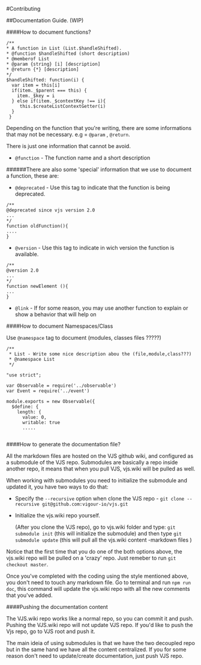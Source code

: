 #Contributing

##Documentation Guide. (WIP)

####How to document functions?


```
/**
* A function in List (List.$handleShifted).
* @function $handleShifted (short description)
* @memberof List
* @param {string} [i] [description]
* @return {*} [description]
*/
$handleShifted: function(i) {
  var item = this[i]
  if(item._$parent === this) {
    item._$key = i
  } else if(item._$contextKey !== i){
     this.$createListContextGetter(i)
  }
 }
```


Depending on the function that you're writing, there are some informations that may not be necessary. e.g = `@param` , `@return`.

There is just one information that cannot be avoid.

- `@function` - The function name and a short description

######There are also some 'special' information that we use to document a function, these are:

- `@deprecated` - Use this tag to indicate that the function is being deprecated.

```
/**
@deprecated since vjs version 2.0
...
*/
function oldFunction(){
....
}
```

- `@version` - Use this tag to indicate in wich version the function is available.

```
/**
@version 2.0
...
*/
function newElement (){
...
}
```

- `@link` - If for some reason, you may use another function to explain or show a behavior
 that will help on 


####How to document Namespaces/Class

Use `@namespace` tag to document (modules, classes files ?????)

```
/**
 * List - Write some nice description abou the (file,module,class???)
 * @namespace List
 */

"use strict";

var Observable = require('../observable')
var Event = require('../event')

module.exports = new Observable({
  $define: {
    length: {
      value: 0,
      writable: true
      .....
      
```

####How to generate the documentation file?

All the markdown files are hosted on the VJS github wiki, and configured as a submodule of the VJS repo. Submodules are basically a repo inside another repo, it means that when you pull VJS, vjs.wiki will be pulled as well. 

When working with submodules you need to initialize the submodule and updated it, you have two ways to do that:

- Specify the `--recursive` option when clone the VJS repo - `git clone --recursive git@github.com:vigour-io/vjs.git`

- Initialize the vjs.wiki repo yourself.

   (After you clone the VJS repo), go to vjs.wiki folder and type:
   `git submodule init` (this will initialize the submodule) and then type `git submodule update`  (this will pull all the vjs.wiki content -markdown files )


Notice that the first time that you do one of the both options above, the vjs.wiki repo will be pulled on a 'crazy' repo. Just remeber to run `git checkout master`.



Once you've completed with the coding using the style mentioned above, you don't need to touch any markdown file. Go to terminal and run `npm run doc`, this command will update the vjs.wiki repo with all the new comments that you've added. 

####Pushing the documentation content

The VJS.wiki repo works like a normal repo, so you can commit it and push. Pushing the VJS.wiki repo will not update VJS repo. If you'd like to push the Vjs repo, go to VJS root and push it.

The main ideia of using submodules is that we have the two decoupled repo but in the same hand we have all the content centralized. If you for some reason don't need to update/create documentation, just push VJS repo.


